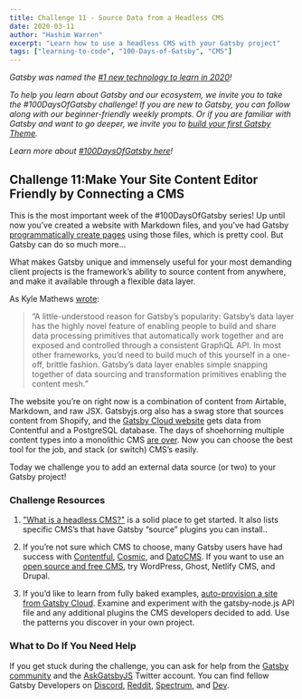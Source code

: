 ```yaml
---
title: Challenge 11 - Source Data from a Headless CMS
date: 2020-03-11
author: "Hashim Warren"
excerpt: "Learn how to use a headless CMS with your Gatsby project"
tags: ["learning-to-code", "100-Days-of-Gatsby", "CMS"]
---
```


_Gatsby was named the [#1 new technology to learn in 2020](https://www.cnbc.com/2019/12/02/10-hottest-tech-skills-that-could-pay-off-most-in-2020-says-new-report.html)!_

_To help you learn about Gatsby and our ecosystem, we invite you to take the #100DaysOfGatsby challenge! If you are new to Gatsby, you can follow along with our beginner-friendly weekly prompts. Or if you are familiar with Gatsby and want to go deeper, we invite you to [build your first Gatsby Theme](/docs/themes/building-themes/)._

_Learn more about [#100DaysOfGatsby here](/blog/100days)!_

## Challenge 11:Make Your Site Content Editor Friendly by Connecting a CMS

This is the most important week of the #100DaysOfGatsby series! Up until now you’ve created a website with Markdown files, and you’ve had Gatsby [programmatically create pages](/tutorial/part-seven/) using those files, which is pretty cool. But Gatsby can do so much more...

What makes Gatsby unique and immensely useful for your most demanding client projects is the framework’s ability to source content from anywhere, and make it available through a flexible data layer.

As Kyle Mathews [wrote](/blog/2019-01-31-why-themes/):

> “A little-understood reason for Gatsby’s popularity: Gatsby’s data layer has the highly novel feature of enabling people to build and share data processing primitives that automatically work together and are exposed and controlled through a consistent GraphQL API. In most other frameworks, you’d need to build much of this yourself in a one-off, brittle fashion. Gatsby’s data layer enables simple snapping together of data sourcing and transformation primitives enabling the content mesh.”

The website you’re on right now is a combination of content from Airtable, Markdown, and raw JSX. Gatsbyjs.org also has a swag store that sources content from Shopify, and the [Gatsby Cloud website](https://gatsbyjs.com) gets data from Contentful and a PostgreSQL database. The days of shoehorning multiple content types into a monolithic CMS [are over](/blog/2018-10-04-journey-to-the-content-mesh). Now you can choose the best tool for the job, and stack (or switch) CMS’s easily.

Today we challenge you to add an external data source (or two) to your Gatsby project!

### Challenge Resources

1. ["What is a headless CMS?"](/docs/headless-cms/) is a solid place to get started. It also lists specific CMS’s that have Gatsby “source” plugins you can install..

2. If you’re not sure which CMS to choose, many Gatsby users have had success with [Contentful](/docs/sourcing-from-contentful/), [Cosmic](/blog/2018-06-07-build-a-gatsby-blog-using-the-cosmic-js-source-plugin/), and [DatoCMS](/docs/recipes/sourcing-data/). If you want to use an [open source and free CMS](/blog/2019-10-15-free-headless-cms/), try WordPress, Ghost, Netlify CMS, and Drupal.

3. If you’d like to learn from fully baked examples, [auto-provision a site from Gatsby Cloud](https://www.gatsbyjs.com/get-started). Examine and experiment with the gatsby-node.js API file and any additional plugins the CMS developers decided to add. Use the patterns you discover in your own project.

### What to Do If You Need Help

If you get stuck during the challenge, you can ask for help from the [Gatsby community](/contributing/community/) and the [AskGatsbyJS](https://twitter.com/AskGatsbyJS) Twitter account. You can find fellow Gatsby Developers on [Discord](https://discordapp.com/invite/gatsby), [Reddit](https://www.reddit.com/r/gatsbyjs/), [Spectrum](https://spectrum.chat/gatsby-js), and [Dev](https://dev.to/t/gatsby).
